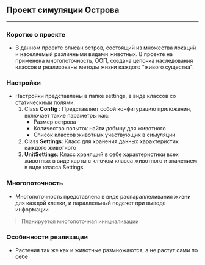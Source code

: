 ## Проект симуляции Острова

---
### Коротко о проекте
- В данном проекте описан остров,
состоящий из множества локаций и населяемый
различными видами животных.
В проекте на применена многопоточность,
ООП, создана цепочка наследования классов
и реализованы методы жизни каждого "живого существа".

### Настройки
* Настройки представлены в папке settings, в виде классов 
со статическими полями.
  1. Class __Config__ : Представляет собой конфигурацию приложения,
  включает такие параметры как:
     + Размер острова
     + Количество попыток найти добычу для животного
     + Список классов животных участвующих в симуляции
  2. Class __Settings__: Класс для хранения данных характеристик каждого животного
  3. __UnitSettings__: Класс хранящий в себе характеристики всех животных в виде
  карты с ключом класса животного и значением в виде класса Settings
### Многопоточность
* Многопоточность представлена в виде распараллеливания жизни для каждой клетки, и параллельный подсчет при выводе информации
> Планируется многопоточная инициализации
### Особенности реализации
* Растения так же как и животные размножаются, а не растут сами по себе
